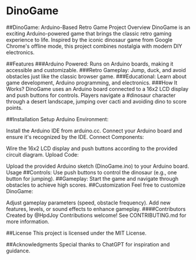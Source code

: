 # DinoGame

##DinoGame: Arduino-Based Retro Game Project
Overview
DinoGame is an exciting Arduino-powered game that brings the classic retro gaming experience to life. 
Inspired by the iconic dinosaur game from Google Chrome's offline mode, this project combines nostalgia 
with modern DIY electronics.


##Features
###Arduino Powered: Runs on Arduino boards, making it accessible and customizable.
###Retro Gameplay: Jump, duck, and avoid obstacles just like the classic browser game.
###Educational: Learn about game development, Arduino programming, and electronics.
###How It Works? DinoGame uses an Arduino board connected to a 16x2 LCD display and push buttons
for controls. Players navigate a #dinosaur character through a desert landscape,
jumping over cacti and avoiding dino to score points.

##Installation
Setup Arduino Environment:

Install the Arduino IDE from arduino.cc.
Connect your Arduino board and ensure it's recognized by the IDE.
Connect Components:

Wire the 16x2 LCD display and push buttons according to the provided circuit diagram.
Upload Code:

Upload the provided Arduino sketch (DinoGame.ino) to your Arduino board.
Usage
##Controls: Use push buttons to control the dinosaur (e.g., one button for jumping).
##Gameplay: Start the game and navigate through obstacles to achieve high scores.
##Customization
Feel free to customize DinoGame:

Adjust gameplay parameters (speed, obstacle frequency).
Add new features, levels, or sound effects to enhance gameplay.
####Contributors
Created by @HpdJoy
Contributions welcome! See CONTRIBUTING.md for more information.

##License
This project is licensed under the MIT License.

##Acknowledgments
Special thanks to ChatGPT for inspiration and guidance.
